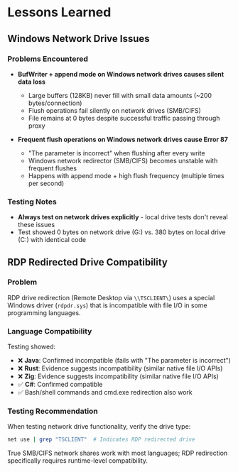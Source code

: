 # Lessons Learned

## Windows Network Drive Issues

### Problems Encountered

- **BufWriter + append mode on Windows network drives causes silent data loss**
  - Large buffers (128KB) never fill with small data amounts (~200 bytes/connection)
  - Flush operations fail silently on network drives (SMB/CIFS)
  - File remains at 0 bytes despite successful traffic passing through proxy

- **Frequent flush operations on Windows network drives cause Error 87**
  - "The parameter is incorrect" when flushing after every write
  - Windows network redirector (SMB/CIFS) becomes unstable with frequent flushes
  - Happens with append mode + high flush frequency (multiple times per second)

### Testing Notes

- **Always test on network drives explicitly** - local drive tests don't reveal these issues
- Test showed 0 bytes on network drive (G:\) vs. 380 bytes on local drive (C:\) with identical code

## RDP Redirected Drive Compatibility

### Problem

RDP drive redirection (Remote Desktop via `\\TSCLIENT\`) uses a special Windows driver (`rdpdr.sys`) that is incompatible with file I/O in some programming languages.

### Language Compatibility

Testing showed:
- ❌ **Java**: Confirmed incompatible (fails with "The parameter is incorrect")
- ❌ **Rust**: Evidence suggests incompatibility (similar native file I/O APIs)
- ❌ **Zig**: Evidence suggests incompatibility (similar native file I/O APIs)
- ✅ **C#**: Confirmed compatible
- ✅ Bash/shell commands and cmd.exe redirection also work

### Testing Recommendation

When testing network drive functionality, verify the drive type:
```bash
net use | grep "TSCLIENT"  # Indicates RDP redirected drive
```

True SMB/CIFS network shares work with most languages; RDP redirection specifically requires runtime-level compatibility.
